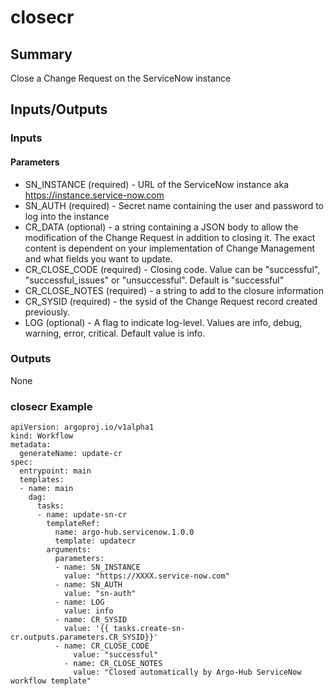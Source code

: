 # closecr

## Summary
Close a Change Request on the ServiceNow instance

## Inputs/Outputs

### Inputs
#### Parameters
* SN_INSTANCE (required) - URL of the ServiceNow instance aka https://instance.service-now.com
* SN_AUTH (required) - Secret name containing the user and password to log into the instance
* CR_DATA (optional) - a string containing a JSON body to allow the modification of the Change Request in addition to closing it. The exact content is dependent on your implementation of Change Management and what fields you want to update.
* CR_CLOSE_CODE (required) - Closing code. Value can be "successful", "successful_issues" or "unsuccessful". Default is "successful"
* CR_CLOSE_NOTES (required) - a string to add to the closure information
* CR_SYSID (required) - the sysid of the Change Request record created previously.
* LOG (optional) - A flag to indicate log-level. Values are info, debug, warning, error, critical. Default value is info.

### Outputs

None


### closecr Example
```
apiVersion: argoproj.io/v1alpha1
kind: Workflow
metadata:
  generateName: update-cr
spec:
  entrypoint: main
  templates:
  - name: main
    dag:
      tasks:
      - name: update-sn-cr
        templateRef:
          name: argo-hub.servicenow.1.0.0
          template: updatecr
        arguments:
          parameters:
          - name: SN_INSTANCE
            value: "https://XXXX.service-now.com"
          - name: SN_AUTH
            value: "sn-auth"
          - name: LOG
            value: info
          - name: CR_SYSID
            value: '{{ tasks.create-sn-cr.outputs.parameters.CR_SYSID}}'
          - name: CR_CLOSE_CODE
              value: "successful"
            - name: CR_CLOSE_NOTES
              value: "Closed automatically by Argo-Hub ServiceNow workflow template"

```
